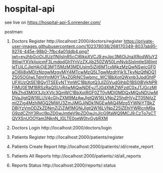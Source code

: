 # hospital-api
see live on https://hospital-api-5.onrender.com/

postman:
1. Doctors Register
 http://localhost:2000/doctors/register
https://private-user-images.githubusercontent.com/102378038/268170349-8037ab95-9274-445e-98b0-7fbc4a01ddb4.png?jwt=eyJhbGciOiJIUzI1NiIsInR5cCI6IkpXVCJ9.eyJpc3MiOiJnaXRodWIuY29tIiwiYXVkIjoicmF3LmdpdGh1YnVzZXJjb250ZW50LmNvbSIsImtleSI6ImtleTUiLCJleHAiOjE3MTI5MzM3MDUsIm5iZiI6MTcxMjkzMzQwNSwicGF0aCI6Ii8xMDIzNzgwMzgvMjY4MTcwMzQ5LTgwMzdhYjk1LTkyNzQtNDQ1ZS05OGIwLTdmYmM0YTAxZGRiNC5wbmc_WC1BbXotQWxnb3JpdGhtPUFXUzQtSE1BQy1TSEEyNTYmWC1BbXotQ3JlZGVudGlhbD1BS0lBVkNPRFlMU0E1M1BRSzRaQSUyRjIwMjQwNDEyJTJGdXMtZWFzdC0xJTJGczMlMkZhd3M0X3JlcXVlc3QmWC1BbXotRGF0ZT0yMDI0MDQxMlQxNDUwMDVaJlgtQW16LUV4cGlyZXM9MzAwJlgtQW16LVNpZ25hdHVyZT05NjIzZmI2Zjg4MzhlMGQ2MWU3ZmJjMGJjNDk1NGEwMjQ4Mzg5YWNjYTBkZDBjYzVmODZkZDNmZjZjZjM1MGNiJlgtQW16LVNpZ25lZEhlYWRlcnM9aG9zdCZhY3Rvcl9pZD0wJmtleV9pZD0wJnJlcG9faWQ9MCJ9.CzTo7sCTQVXSnUOOYam3NknN_lGLTE0oeW0tvGybRXM

3. Doctors Login
 http://localhost:2000/doctors/login
4. Patients Register
 http://localhost:2000/patients/register
5. Patients Create Report
 http://localhost:2000/patients/:id/create_report
6. Patients All Reports
 http://localhost:2000/patients/:id/all_reports
7. Reports Status
 http://localhost:2000/reports/:status

